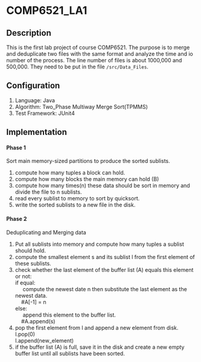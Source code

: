 # COMP6521_LA1

## Description
This is the first lab project of course COMP6521. The purpose is to merge and deduplicate two files with the same format and analyze the time and io number of the process. The line number of files is about 1000,000 and 500,000. They need to be put in the file `/src/Data_Files`.

## Configuration
1. Language: Java
2. Algorithm: Two_Phase Multiway Merge Sort(TPMMS)
3. Test Framework: JUnit4

## Implementation
#### Phase 1
Sort main memory-sized partitions to produce the sorted sublists.
1. compute how many tuples a block can hold. 
2. compute how many blocks the main memory can hold (B)
3. compute how many times(n) these data should be sort in memory and divide the file to n sublists. 
4. read every sublist to memory to sort by quicksort.
5. write the sorted sublists to a new file in the disk.

#### Phase 2
Deduplicating and Merging data
1. Put all sublists into memory and compute how many tuples a sublist should hold.
2. compute the smallest element s and its sublist l from the first element of these sublists.
3. check whether the last element of the buffer list (A) equals this element or not:  
   if equal:  
   &nbsp;&nbsp;&nbsp;&nbsp; compute the newest date n then substitute the last element as the newest data.  
   &nbsp;&nbsp;&nbsp;&nbsp;#A[-1] = n  
   else:  
   &nbsp;&nbsp;&nbsp;&nbsp; append this element to the buffer list.  
   &nbsp;&nbsp;&nbsp;&nbsp;#A.append(s)
4. pop the first element from l and append a new element from disk.  
   l.pop(0)  
   l.append(new_element)
5. if the buffer list (A) is full, save it in the disk and create a new empty buffer list until all sublists have been sorted.

